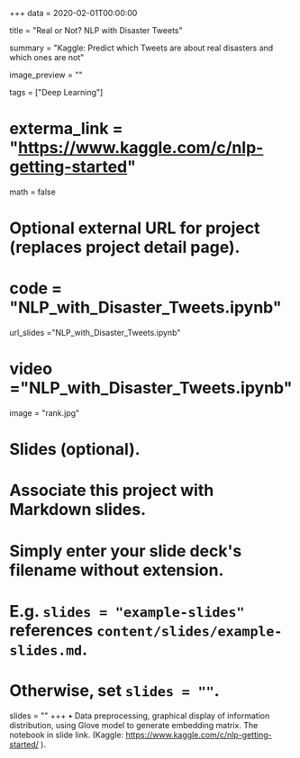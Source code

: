 +++
data = 2020-02-01T00:00:00

title = "Real or Not? NLP with Disaster Tweets"

summary = "Kaggle: Predict which Tweets are about real disasters and which ones are not"

image_preview = ""


tags = ["Deep Learning"]

# exterma_link = "https://www.kaggle.com/c/nlp-getting-started"

math = false

# Optional external URL for project (replaces project detail page).
# code = "NLP_with_Disaster_Tweets.ipynb"
url_slides ="NLP_with_Disaster_Tweets.ipynb"
# video ="NLP_with_Disaster_Tweets.ipynb"
image = "rank.jpg"

 

# Slides (optional).
#   Associate this project with Markdown slides.
#   Simply enter your slide deck's filename without extension.
#   E.g. `slides = "example-slides"` references `content/slides/example-slides.md`.
#   Otherwise, set `slides = ""`.
slides = ""
+++
• Data preprocessing, graphical display of information distribution, using Glove model to generate embedding matrix. The notebook in slide link. (Kaggle: https://www.kaggle.com/c/nlp-getting-started/ ).
